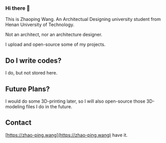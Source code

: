 ### Hi there 👋

This is Zhaoping Wang. An Architectual Designing university student from Henan University of Technology.

Not an architect, nor an architecture designer.

I upload and open-source some of my projects.

## Do I write codes? 

I do, but not stored here.

## Future Plans?

I would do some 3D-printing later, so I will also open-source those 3D-modeling files I do in the future.

## Contact

[https://zhao-ping.wang](https://zhao-ping.wang) have it.
